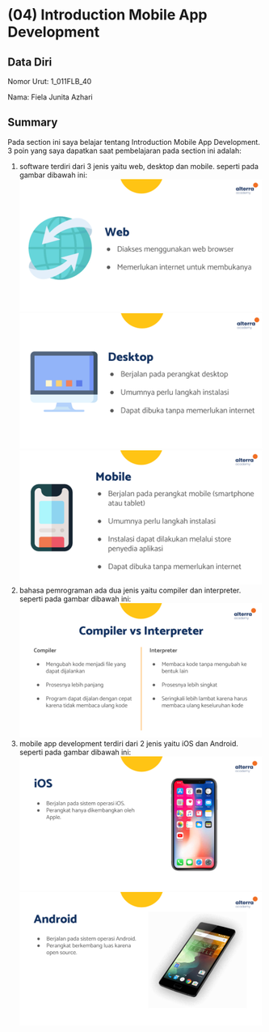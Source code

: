 # (04) Introduction Mobile App Development
## Data Diri
Nomor Urut: 1_011FLB_40

Nama: Fiela Junita Azhari

## Summary
Pada section ini saya belajar tentang Introduction Mobile App Development.
3 poin yang saya dapatkan saat pembelajaran pada section ini adalah:
1. software terdiri dari 3 jenis yaitu web, desktop dan mobile. seperti pada gambar dibawah ini:
![Test](screenshots/web.png)
![Test](screenshots/desktop.png)
![Test](screenshots/mobile.png)
2. bahasa pemrograman ada dua jenis yaitu compiler dan interpreter. seperti pada gambar dibawah ini:
![Test](screenshots/poin2.png)
3. mobile app development terdiri dari 2 jenis yaitu iOS dan Android. seperti pada gambar dibawah ini:
![Test](screenshots/ios.png)
![Test](screenshots/android.png)